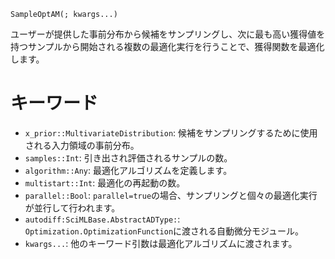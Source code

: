 ```
SampleOptAM(; kwargs...)
```

ユーザーが提供した事前分布から候補をサンプリングし、次に最も高い獲得値を持つサンプルから開始される複数の最適化実行を行うことで、獲得関数を最適化します。

# キーワード

  * `x_prior::MultivariateDistribution`: 候補をサンプリングするために使用される入力領域の事前分布。
  * `samples::Int`: 引き出され評価されるサンプルの数。
  * `algorithm::Any`: 最適化アルゴリズムを定義します。
  * `multistart::Int`: 最適化の再起動の数。
  * `parallel::Bool`: `parallel=true`の場合、サンプリングと個々の最適化実行が並行して行われます。
  * `autodiff:SciMLBase.AbstractADType:`: `Optimization.OptimizationFunction`に渡される自動微分モジュール。
  * `kwargs...`: 他のキーワード引数は最適化アルゴリズムに渡されます。
